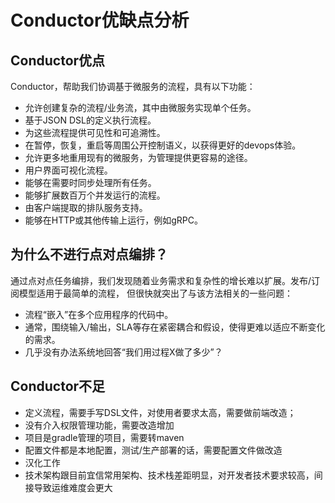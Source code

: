 # Conductor优缺点分析

## Conductor优点

Conductor，帮助我们协调基于微服务的流程，具有以下功能：

- 允许创建复杂的流程/业务流，其中由微服务实现单个任务。
- 基于JSON DSL的定义执行流程。
- 为这些流程提供可见性和可追溯性。
- 在暂停，恢复，重启等周围公开控制语义，以获得更好的devops体验。
- 允许更多地重用现有的微服务，为管理提供更容易的途径。
- 用户界面可视化流程。
- 能够在需要时同步处理所有任务。
- 能够扩展数百万个并发运行的流程。
- 由客户端提取的排队服务支持。
- 能够在HTTP或其他传输上运行，例如gRPC。

## 为什么不进行点对点编排？

通过点对点任务编排，我们发现随着业务需求和复杂性的增长难以扩展。发布/订阅模型适用于最简单的流程， 
但很快就突出了与该方法相关的一些问题：

- 流程“嵌入”在多个应用程序的代码中。
- 通常，围绕输入/输出，SLA等存在紧密耦合和假设，使得更难以适应不断变化的需求。
- 几乎没有办法系统地回答“我们用过程X做了多少”？

## Conductor不足

- 定义流程，需要手写DSL文件，对使用者要求太高，需要做前端改造；
- 没有介入权限管理功能，需要改造增加
- 项目是gradle管理的项目，需要转maven
- 配置文件都是本地配置，测试/生产部署的话，需要配置文件做改造
- 汉化工作
- 技术架构跟目前宜信常用架构、技术栈差距明显，对开发者技术要求较高，间接导致运维难度会更大



